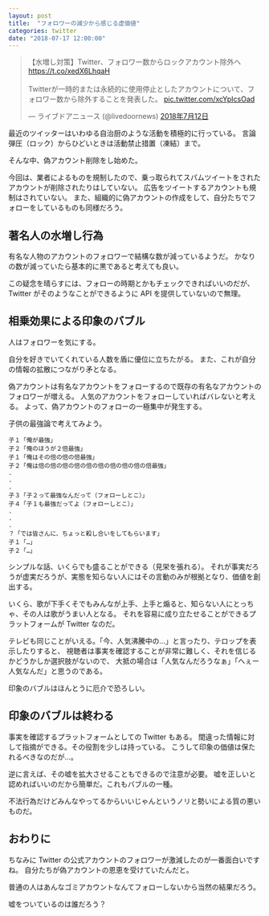 ```yaml
---
layout: post
title:  "フォロワーの減少から感じる虚価値"
categories: twitter
date: "2018-07-17 12:00:00"
---
```


<blockquote class="twitter-tweet" data-lang="ja"><p lang="ja" dir="ltr">【水増し対策】Twitter、フォロワー数からロックアカウント除外へ<a href="https://t.co/xedX6LhqaH">https://t.co/xedX6LhqaH</a><br><br>Twitterが一時的または永続的に使用停止としたアカウントについて、フォロワー数から除外することを発表した。 <a href="https://t.co/xcYpIcsOad">pic.twitter.com/xcYpIcsOad</a></p>&mdash; ライブドアニュース (@livedoornews) <a href="https://twitter.com/livedoornews/status/1017252382198022144?ref_src=twsrc%5Etfw">2018年7月12日</a></blockquote>
<script async src="https://platform.twitter.com/widgets.js" charset="utf-8"></script>

最近のツイッターはいわゆる自治厨のような活動を積極的に行っている。
言論弾圧（ロック）からひどいときは活動禁止措置（凍結）まで。

そんな中、偽アカウント削除をし始めた。

今回は、業者によるものを規制したので、乗っ取られてスパムツイートをされたアカウントが削除されたりはしていない。
広告をツイートするアカウントも規制はされていない。
また、組織的に偽アカウントの作成をして、自分たちでフォローをしているものも同様だろう。

## 著名人の水増し行為

有名な人物のアカウントのフォロワーで結構な数が減っているようだ。
かなりの数が減っていたら基本的に黒であると考えても良い。

この疑念を晴らすには、フォローの時期とかもチェックできればいいのだが、Twitter がそのようなことができるように API を提供していないので無理。

## 相乗効果による印象のバブル

人はフォロワーを気にする。

自分を好きでいてくれている人数を盾に優位に立ちたがる。
また、これが自分の情報の拡散につながり矛となる。

偽アカウントは有名なアカウントをフォローするので既存の有名なアカウントのフォロワーが増える。
人気のアカウントをフォローしていればバレないと考える。
よって、偽アカウントのフォローの一極集中が発生する。

子供の最強論で考えてみよう。

```
子１「俺が最強」
子２「俺のほうが２倍最強」
子１「俺はその倍の倍の倍最強」
子２「俺は倍の倍の倍の倍の倍の倍の倍の倍の倍の倍最強」
.
.
.
子３「子２って最強なんだって（フォローしとこ）」
子４「子１も最強だってよ（フォローしとこ）」
.
.
.
？「では皆さんに、ちょっと殺し合いをしてもらいます」
子１「…」
子２「…」
```

シンプルな話、いくらでも盛ることができる（見栄を張れる）。
それが事実だろうが虚実だろうが、実態を知らない人にはその言動のみが根拠となり、価値を創出する。

いくら、歌が下手くそでもみんなが上手、上手と煽ると、知らない人にとっちゃ、その人は歌がうまい人となる。
それを容易に成り立たせることができるプラットフォームが Twitter なのだ。

テレビも同じことがいえる。「今、人気沸騰中の...」と言ったり、テロップを表示したりすると、
視聴者は事実を確認することが非常に難しく、それを信じるかどうかしか選択肢がないので、
大抵の場合は「人気なんだろうなぁ」「へぇー人気なんだ」と思うのである。

印象のバブルはほんとうに厄介で恐ろしい。

## 印象のバブルは終わる

事実を確認するプラットフォームとしての Twitter もある。
間違った情報に対して指摘ができる。その役割を少しは持っている。
こうして印象の価値は保たれるべきなのだが...。

逆に言えば、その嘘を拡大させることもできるので注意が必要。
嘘を正しいと認めればいいのだから簡単だ。これもバブルの一種。

不法行為だけどみんなやってるからいいじゃんというノリと勢いによる質の悪いものだ。

## おわりに

ちなみに Twitter の公式アカウントのフォロワーが激減したのが一番面白いですね。
自分たちが偽アカウントの恩恵を受けていたんだと。

普通の人はあんなゴミアカウントなんてフォローしないから当然の結果だろう。


嘘をついているのは誰だろう？
